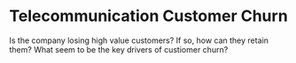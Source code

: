 # Telecommunication Customer Churn


Is the company losing high value customers? If so, how can they retain them? What seem to be the key drivers of custiomer churn?





